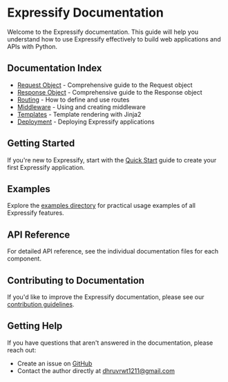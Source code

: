 # Expressify Documentation

Welcome to the Expressify documentation. This guide will help you understand how to use Expressify effectively to build web applications and APIs with Python.

## Documentation Index

- [Request Object](request.md) - Comprehensive guide to the Request object
- [Response Object](response.md) - Comprehensive guide to the Response object
- [Routing](routing.md) - How to define and use routes
- [Middleware](middleware.md) - Using and creating middleware
- [Templates](templates.md) - Template rendering with Jinja2
- [Deployment](deployment.md) - Deploying Expressify applications

## Getting Started

If you're new to Expressify, start with the [Quick Start](../README.md#-quick-start) guide to create your first Expressify application.

## Examples

Explore the [examples directory](../examples/) for practical usage examples of all Expressify features.

## API Reference

For detailed API reference, see the individual documentation files for each component.

## Contributing to Documentation

If you'd like to improve the Expressify documentation, please see our [contribution guidelines](../CONTRIBUTING.md).

## Getting Help

If you have questions that aren't answered in the documentation, please reach out:

- Create an issue on [GitHub](https://github.com/bunnyhawper/expressify/issues)
- Contact the author directly at [dhruvrwt1211@gmail.com](mailto:dhruvrwt1211@gmail.com) 
